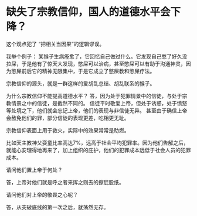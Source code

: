 # 缺失了宗教信仰，国人的道德水平会下降？

这个观点犯了 “把相关当因果”的逻辑谬误。

我举个例子： 某猴子生病痊愈了，它回忆自己做过什么。它发现自己憋了好久没拉屎，于是他有了惊天大发现，憋屎可以治病，甚至憋屎可以有助于沟通神灵，因为憋屎前后它的精神无限集中，于是它成立了憋屎教和憋屎疗法。

宗教信仰的源头，就是一群这样的爱胡乱总结、胡乱联系的猴子。

为什么宗教信仰不能提高道德水平？ 答，因为处于犯罪情景中的信徒，与处于宗教情景之中的信徒，是截然不同的。 信徒平时敬爱上帝，但处于诱惑，处于愤怒等处境之下，他们就会忘记上帝，他们的表现与非信徒无异。 甚至由于确信上帝会赦免他们的罪，部分信徒的表现更差，吃相更无耻。

宗教信仰表面上用于救火，实际中的效果常常是助燃。

比如天主教神父娈童比率高达7%，远高于社会平均犯罪率。因为他们告解之后，就能心安理得地再来了，加上组织的庇护，他们的犯罪成本远低于社会人员的犯罪成本。

请问他们置上帝于何处？

答，上帝对他们就是呼之者来挥之则去的擦屁股纸。

请问他们对上帝的敬畏之心呢？

答，从突破底线的第一次之后，就荡然无存。